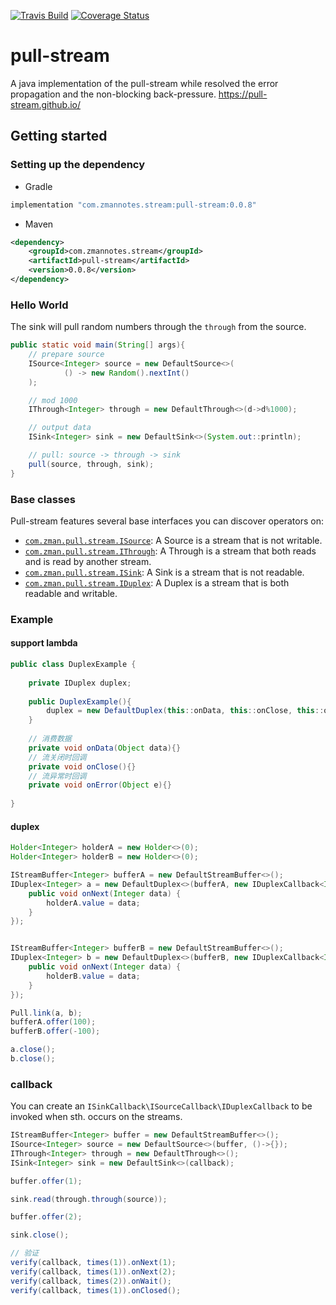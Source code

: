 [![Travis Build](https://api.travis-ci.org/zman2013/pull-stream.svg?branch=master)](https://api.travis-ci.org/zman2013/pull-stream.svg?branch=master)
[![Coverage Status](https://coveralls.io/repos/github/zman2013/pull-stream/badge.svg?branch=master)](https://coveralls.io/github/zman2013/pull-stream?branch=master)


# pull-stream
A java implementation of the pull-stream while resolved the error propagation and the non-blocking back-pressure.
https://pull-stream.github.io/

## Getting started
### Setting up the dependency
* Gradle
```groovy
implementation "com.zmannotes.stream:pull-stream:0.0.8"
```
* Maven
```xml
<dependency>
    <groupId>com.zmannotes.stream</groupId>
    <artifactId>pull-stream</artifactId>
    <version>0.0.8</version>
</dependency>
```
### Hello World
The sink will pull random numbers through the `through` from the source.
```java
public static void main(String[] args){
    // prepare source
    ISource<Integer> source = new DefaultSource<>(
            () -> new Random().nextInt()
    );

    // mod 1000
    IThrough<Integer> through = new DefaultThrough<>(d->d%1000);

    // output data
    ISink<Integer> sink = new DefaultSink<>(System.out::println);

    // pull: source -> through -> sink
    pull(source, through, sink);
}
```
### Base classes
Pull-stream features several base interfaces you can discover operators on:  
 - [`com.zman.pull.stream.ISource`](https://github.com/zman2013/pull-stream/blob/master/src/main/java/com/zman/pull/stream/ISource.java): A Source is a stream that is not writable.
 - [`com.zman.pull.stream.IThrough`](https://github.com/zman2013/pull-stream/blob/master/src/main/java/com/zman/pull/stream/IThrough.java): A Through is a stream that both reads and is read by another stream.
 - [`com.zman.pull.stream.ISink`](https://github.com/zman2013/pull-stream/blob/master/src/main/java/com/zman/pull/stream/ISink.java): A Sink is a stream that is not readable.
 - [`com.zman.pull.stream.IDuplex`](https://github.com/zman2013/pull-stream/blob/master/src/main/java/com/zman/pull/stream/IDuplex.java): A Duplex is a stream that is both readable and writable.
 
### Example
#### support lambda
```java
public class DuplexExample {
    
    private IDuplex duplex;
    
    public DuplexExample(){
        duplex = new DefaultDuplex(this::onData, this::onClose, this::onError);
    }
    
    // 消费数据
    private void onData(Object data){}
    // 流关闭时回调
    private void onClose(){}
    // 流异常时回调
    private void onError(Object e){}
    
}
```
#### duplex
```java
Holder<Integer> holderA = new Holder<>(0);
Holder<Integer> holderB = new Holder<>(0);

IStreamBuffer<Integer> bufferA = new DefaultStreamBuffer<>();
IDuplex<Integer> a = new DefaultDuplex<>(bufferA, new IDuplexCallback<Integer>() {
    public void onNext(Integer data) {
        holderA.value = data;
    }
});


IStreamBuffer<Integer> bufferB = new DefaultStreamBuffer<>();
IDuplex<Integer> b = new DefaultDuplex<>(bufferB, new IDuplexCallback<Integer>() {
    public void onNext(Integer data) {
        holderB.value = data;
    }
});

Pull.link(a, b);
bufferA.offer(100);
bufferB.offer(-100);

a.close();
b.close();
```

### callback
You can create an `ISinkCallback\ISourceCallback\IDuplexCallback` to be invoked when sth. occurs on the streams.
```java
IStreamBuffer<Integer> buffer = new DefaultStreamBuffer<>();
ISource<Integer> source = new DefaultSource<>(buffer, ()->{});
IThrough<Integer> through = new DefaultThrough<>();
ISink<Integer> sink = new DefaultSink<>(callback);

buffer.offer(1);

sink.read(through.through(source));

buffer.offer(2);

sink.close();

// 验证
verify(callback, times(1)).onNext(1);
verify(callback, times(1)).onNext(2);
verify(callback, times(2)).onWait();
verify(callback, times(1)).onClosed();
```
